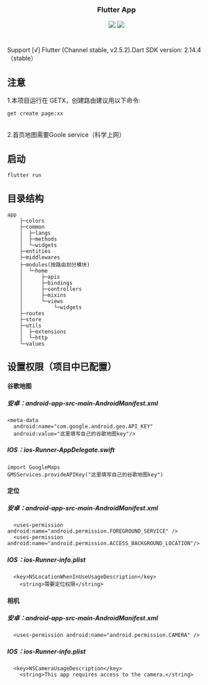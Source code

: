 <div align="center">

  <h3><strong>Flutter App</strong></h3>
  <div style="margin-top:10px;"><a href="Dart:;"><img src="https://img.shields.io/badge/language-Dart-brightgreen.svg" /></a>
  <a href="https://opensource.org/licenses/mit-license.php"><img src="https://img.shields.io/badge/license-MIT-blue.svg" /></a></div>

  <h1></h1>
</div>

Support [√] Flutter (Channel stable, v2.5.2).Dart SDK version: 2.14.4（stable）

## 注意

1.本项目运行在 GETX，创建路由建议用以下命令:

```
get create page:xx
```

<br />
2.首页地图需要Goole service（科学上网）

<br />

## 启动

```
flutter run
```

## 目录结构

```
app
    ├─colors
    ├─common
    │  ├─langs
    │  ├─methods
    │  └─widgets
    ├─entities
    ├─middlewares
    ├─modules(按路由划分模块)
    │  └─home
    │      ├─apis
    │      ├─bindings
    │      ├─controllers
    │      ├─mixins
    │      └─views
    │          └─widgets
    ├─routes
    ├─store
    ├─utils
    │  ├─extensions
    │  └─http
    └─values
```

## 设置权限（项目中已配置）

#### 谷歌地图

##### 安卓：android-app-src-main-AndroidManifest.xml

```
<meta-data
  android:name="com.google.android.geo.API_KEY"
  android:value="这里填写自己的谷歌地图key"/>
```

##### IOS：ios-Runner-AppDelegate.swift

```
import GoogleMaps
GMSServices.provideAPIKey("这里填写自己的谷歌地图key")
```

#### 定位

##### 安卓：android-app-src-main-AndroidManifest.xml

```
  <uses-permission android:name="android.permission.FOREGROUND_SERVICE" />
  <uses-permission android:name="android.permission.ACCESS_BACKGROUND_LOCATION"/>
```

##### IOS：ios-Runner-info.plist

```
  <key>NSLocationWhenInUseUsageDescription</key>
	<string>需要定位权限</string>
```

#### 相机

##### 安卓：android-app-src-main-AndroidManifest.xml

```
  <uses-permission android:name="android.permission.CAMERA" />
```

##### IOS：ios-Runner-info.plist

```
  <key>NSCameraUsageDescription</key>
	<string>This app requires access to the camera.</string>
```
